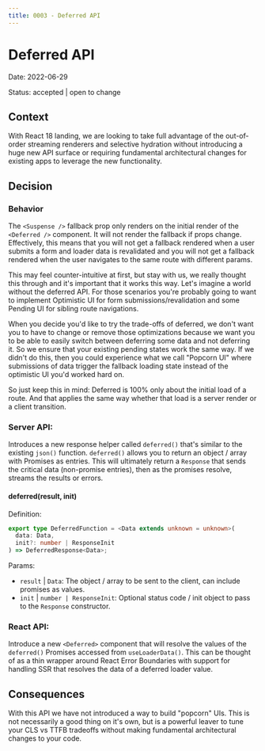 ```yaml
---
title: 0003 - Deferred API
---
```


# Deferred API

Date: 2022-06-29

Status: accepted | open to change

## Context

With React 18 landing, we are looking to take full advantage of the out-of-order streaming renderers and selective hydration without introducing a huge new API surface or requiring fundamental architectural changes for existing apps to leverage the new functionality.

## Decision

### Behavior

The `<Suspense />` fallback prop only renders on the initial render of the `<Deferred />` component. It will not render the fallback if props change. Effectively, this means that you will not get a fallback rendered when a user submits a form and loader data is revalidated and you will not get a fallback rendered when the user navigates to the same route with different params.

This may feel counter-intuitive at first, but stay with us, we really thought this through and it's important that it works this way. Let's imagine a world without the deferred API. For those scenarios you're probably going to want to implement Optimistic UI for form submissions/revalidation and some Pending UI for sibling route navigations.

When you decide you'd like to try the trade-offs of deferred, we don't want you to have to change or remove those optimizations because we want you to be able to easily switch between deferring some data and not deferring it. So we ensure that your existing pending states work the same way. If we didn't do this, then you could experience what we call "Popcorn UI" where submissions of data trigger the fallback loading state instead of the optimistic UI you'd worked hard on.

So just keep this in mind: Deferred is 100% only about the initial load of a route. And that applies the same way whether that load is a server render or a client transition.

### Server API:

Introduces a new response helper called `deferred()` that's similar to the existing `json()` function. `deferred()` allows you to return an object / array with Promises as entries. This will ultimately return a `Response` that sends the critical data (non-promise entries), then as the promises resolve, streams the results or errors.

#### **deferred(result, init)**

Definition:

```ts
export type DeferredFunction = <Data extends unknown = unknown>(
  data: Data,
  init?: number | ResponseInit
) => DeferredResponse<Data>;
```

Params:

- `result` | `Data`: The object / array to be sent to the client, can include promises as values.
- `init` | `number | ResponseInit`: Optional status code / init object to pass to the `Response` constructor.

### React API:

Introduce a new `<Deferred>` component that will resolve the values of the `deferred()` Promises accessed from `useLoaderData()`. This can be thought of as a thin wrapper around React Error Boundaries with support for handling SSR that resolves the data of a deferred loader value.

## Consequences

With this API we have not introduced a way to build "popcorn" UIs. This is not necessarily a good thing on it's own, but is a powerful leaver to tune your CLS vs TTFB tradeoffs without making fundamental architectural changes to your code.
